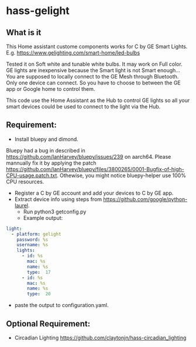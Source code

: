 # hass-gelight

## What is it
This Home assistant custome components works for C by GE Smart Lights.
E.g.
https://www.gelighting.com/smart-home/led-bulbs

Tested it on Soft white and tunable white bulbs. It may work on Full color.
GE lights are inexpensive because the Smart light is not Smart enough...
You are supposed to locally connect to the GE Mesh through Bluetooth.
Only one device can connect. So you have to choose to between the GE app or Google home to control them.

This code use the Home Assistant as the Hub to control GE lights so all your smart devices could be used to connect to the light via the Hub.

## Requirement:
* Install bluepy and dimond. 

Bluepy had a bug in described in https://github.com/IanHarvey/bluepy/issues/239 on aarch64.
Please mannually fix it by applying the patch https://github.com/IanHarvey/bluepy/files/3800265/0001-Bugfix-of-high-CPU-usage.patch.txt.
Othewise, you might notice bluepy-helper use 100% CPU resources.

* Register a C by GE account and add your devices to C by GE app.
* Extract device info using steps from https://github.com/google/python-laurel.
  * Run python3 getconfig.py
  * Example output:
```yaml
light:
  - platform: gelight
    password: %s
    username: %s
    lights:
      - id: %s
        mac: %s
        name: %s
        type:  17
      - id: %s
        mac: %s
        name: %s
        type:  20
```
* paste the output to configuration.yaml.

## Optional Requirement:
* Circadian Lighting https://github.com/claytonjn/hass-circadian_lighting
